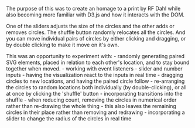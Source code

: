 The purpose of this was to create an homage to a print by RF Dahl while also becoming more familiar with D3.js and how it interacts with the DOM.

One of the sliders adjusts the size of the circles and the other adds or removes circles. The shuffle button randomly relocates all the circles. And you can move individual pairs of circles by either clicking and dragging, or by double clicking to make it move on it's own.

This was an opportunity to experiment with: 
    - randomly generating paired SVG elements, placed in relation to each other's location, and to stay bound together when moved.
    - working with event listeners
    - slider and number inputs 
    - having the visualization react to the inputs in real time
    - dragging circles to new locations, and having the paired circle follow
    - re-arranging the circles to random locations both individually (by double-clicking), or all at once by clicking the 'shuffle' button
    - incorporating transitions into the shuffle
    - when reducing count, removing the circles in numerical order rather than re-drawing the whole thing
        - this also leaves the remaining circles in their place rather than removing and redrawing
    - incorporating a slider to change the radius of the circles in real time
